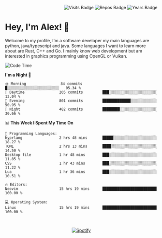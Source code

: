 <p align="right">
  <img src="https://badges.pufler.dev/visits/Alextibtab/Alextibtab" alt="Visits Badge">
  <img src="https://badges.pufler.dev/repos/Alextibtab/" alt="Repos Badge">
  <img src="https://badges.pufler.dev/years/Alextibtab/" alt="Years Badge">
</p>

<h1 align="left">Hey, I'm Alex! 💽 </h1>

Welcome to my profile, I'm a software developer my main languages are python, java/typescript and java. Some languages I want to learn more about are Rust, C++ and Go. I mainly know web development but am interested in graphics programming using OpenGL or Vulkan.

<!--START_SECTION:waka-->
![Code Time](http://img.shields.io/badge/Code%20Time-89%20hrs%2031%20mins-blue)

**I'm a Night 🦉** 

```text
🌞 Morning                84 commits          █░░░░░░░░░░░░░░░░░░░░░░░░   05.34 % 
🌆 Daytime                205 commits         ███░░░░░░░░░░░░░░░░░░░░░░   13.04 % 
🌃 Evening                801 commits         █████████████░░░░░░░░░░░░   50.95 % 
🌙 Night                  482 commits         ████████░░░░░░░░░░░░░░░░░   30.66 % 
```


📊 **This Week I Spent My Time On** 

```text
💬 Programming Languages: 
hyprlang                 2 hrs 48 mins       █████░░░░░░░░░░░░░░░░░░░░   18.27 % 
TOML                     2 hrs 13 mins       ████░░░░░░░░░░░░░░░░░░░░░   14.50 % 
Desktop file             1 hr 48 mins        ███░░░░░░░░░░░░░░░░░░░░░░   11.85 % 
CSS                      1 hr 43 mins        ███░░░░░░░░░░░░░░░░░░░░░░   11.22 % 
Lua                      1 hr 36 mins        ███░░░░░░░░░░░░░░░░░░░░░░   10.51 % 

🔥 Editors: 
Neovim                   15 hrs 19 mins      █████████████████████████   100.00 % 

💻 Operating System: 
Linux                    15 hrs 19 mins      █████████████████████████   100.00 % 
```


<!--END_SECTION:waka-->
&nbsp;<div align="center">
  [![Spotify](https://spotify-now-playing-wine-six.vercel.app/api/spotify?border_color=ffffff)](https://open.spotify.com/user/pmo1v2ejnt42kgp5jar5drtag)
</div>

